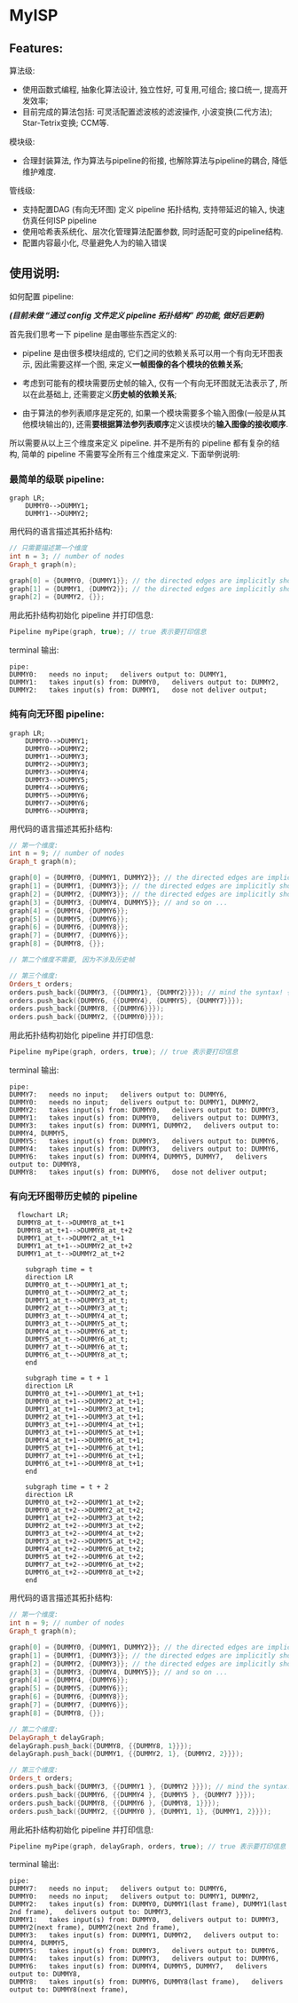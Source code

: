 # MyISP

## Features:

算法级: 
- 使用函数式编程, 抽象化算法设计, 独立性好, 可复用,可组合; 接口统一, 提高开发效率;
- 目前完成的算法包括: 可灵活配置滤波核的滤波操作, 小波变换(二代方法); Star-Tetrix变换; CCM等.

模块级: 
- 合理封装算法, 作为算法与pipeline的衔接, 也解除算法与pipeline的耦合, 降低维护难度.

管线级: 
- 支持配置DAG (有向无环图) 定义 pipeline 拓扑结构, 支持带延迟的输入, 快速仿真任何ISP pipeline
- 使用哈希表系统化、层次化管理算法配置参数, 同时适配可变的pipeline结构.
- 配置内容最小化, 尽量避免人为的输入错误



## 使用说明:

如何配置 pipeline:

***(目前未做 “通过 config 文件定义 pipeline 拓扑结构” 的功能, 做好后更新)***

首先我们思考一下 pipeline 是由哪些东西定义的:

- pipeline 是由很多模块组成的, 它们之间的依赖关系可以用一个有向无环图表示, 因此需要这样一个图, 来定义**一帧图像的各个模块的依赖关系**;

- 考虑到可能有的模块需要历史帧的输入, 仅有一个有向无环图就无法表示了, 所以在此基础上, 还需要定义**历史帧的依赖关系**; 

- 由于算法的参列表顺序是定死的, 如果一个模块需要多个输入图像(一般是从其他模块输出的), 还需**要根据算法参列表顺序**定义该模块的**输入图像的接收顺序**.

所以需要从以上三个维度来定义 pipeline. 并不是所有的 pipeline 都有复杂的结构, 简单的 pipeline 不需要写全所有三个维度来定义. 下面举例说明:

### 最简单的级联 pipeline:

```mermaid
graph LR;
    DUMMY0-->DUMMY1;
    DUMMY1-->DUMMY2;
```

用代码的语言描述其拓扑结构:
```cpp
// 只需要描述第一个维度
int n = 3; // number of nodes
Graph_t graph(n);

graph[0] = {DUMMY0, {DUMMY1}}; // the directed edges are implicitly shown as from DUMMY0 to DUMMY1
graph[1] = {DUMMY1, {DUMMY2}}; // the directed edges are implicitly shown as from DUMMY1 to DUMMY2
graph[2] = {DUMMY2, {}}; 
```

用此拓扑结构初始化 pipeline 并打印信息:

```cpp
Pipeline myPipe(graph, true); // true 表示要打印信息
```
terminal 输出:

```
pipe:
DUMMY0:   needs no input;   delivers output to: DUMMY1, 
DUMMY1:   takes input(s) from: DUMMY0,   delivers output to: DUMMY2, 
DUMMY2:   takes input(s) from: DUMMY1,   dose not deliver output; 
```

### 纯有向无环图 pipeline:

```mermaid
graph LR;
    DUMMY0-->DUMMY1;
    DUMMY0-->DUMMY2;
    DUMMY1-->DUMMY3;
    DUMMY2-->DUMMY3;
    DUMMY3-->DUMMY4;
    DUMMY3-->DUMMY5;
    DUMMY4-->DUMMY6;
    DUMMY5-->DUMMY6;
    DUMMY7-->DUMMY6;
    DUMMY6-->DUMMY8;
```

用代码的语言描述其拓扑结构:

```cpp
// 第一个维度:
int n = 9; // number of nodes
Graph_t graph(n);

graph[0] = {DUMMY0, {DUMMY1, DUMMY2}}; // the directed edges are implicitly shown as from DUMMY0 to DUMMY1, and from DUMMY0 to DUMMY2
graph[1] = {DUMMY1, {DUMMY3}}; // the directed edges are implicitly shown as from DUMMY1 to DUMMY3
graph[2] = {DUMMY2, {DUMMY3}}; // the directed edges are implicitly shown as from DUMMY2 to DUMMY3
graph[3] = {DUMMY3, {DUMMY4, DUMMY5}}; // and so on ...
graph[4] = {DUMMY4, {DUMMY6}};
graph[5] = {DUMMY5, {DUMMY6}};
graph[6] = {DUMMY6, {DUMMY8}};
graph[7] = {DUMMY7, {DUMMY6}}; 
graph[8] = {DUMMY8, {}};

// 第二个维度不需要, 因为不涉及历史帧

// 第三个维度:
Orders_t orders;
orders.push_back({DUMMY3, {{DUMMY1}, {DUMMY2}}}); // mind the syntax! {DUMMY1} is actually {DUMMY1, 0}, the 0 is default and therefore omitted.
orders.push_back({DUMMY6, {{DUMMY4}, {DUMMY5}, {DUMMY7}}});
orders.push_back({DUMMY8, {{DUMMY6}}});
orders.push_back({DUMMY2, {{DUMMY0}}});
```

用此拓扑结构初始化 pipeline 并打印信息:

```cpp
Pipeline myPipe(graph, orders, true); // true 表示要打印信息
```
terminal 输出:
```
pipe:
DUMMY7:   needs no input;   delivers output to: DUMMY6, 
DUMMY0:   needs no input;   delivers output to: DUMMY1, DUMMY2, 
DUMMY2:   takes input(s) from: DUMMY0,   delivers output to: DUMMY3, 
DUMMY1:   takes input(s) from: DUMMY0,   delivers output to: DUMMY3, 
DUMMY3:   takes input(s) from: DUMMY1, DUMMY2,   delivers output to: DUMMY4, DUMMY5, 
DUMMY5:   takes input(s) from: DUMMY3,   delivers output to: DUMMY6, 
DUMMY4:   takes input(s) from: DUMMY3,   delivers output to: DUMMY6, 
DUMMY6:   takes input(s) from: DUMMY4, DUMMY5, DUMMY7,   delivers output to: DUMMY8, 
DUMMY8:   takes input(s) from: DUMMY6,   dose not deliver output; 
```

### 有向无环图带历史帧的 pipeline

```mermaid
  flowchart LR;
  DUMMY8_at_t-->DUMMY8_at_t+1
  DUMMY8_at_t+1-->DUMMY8_at_t+2
  DUMMY1_at_t-->DUMMY2_at_t+1
  DUMMY1_at_t+1-->DUMMY2_at_t+2
  DUMMY1_at_t-->DUMMY2_at_t+2

    subgraph time = t
    direction LR
    DUMMY0_at_t-->DUMMY1_at_t;
    DUMMY0_at_t-->DUMMY2_at_t;
    DUMMY1_at_t-->DUMMY3_at_t;
    DUMMY2_at_t-->DUMMY3_at_t;
    DUMMY3_at_t-->DUMMY4_at_t;
    DUMMY3_at_t-->DUMMY5_at_t;
    DUMMY4_at_t-->DUMMY6_at_t;
    DUMMY5_at_t-->DUMMY6_at_t;
    DUMMY7_at_t-->DUMMY6_at_t;
    DUMMY6_at_t-->DUMMY8_at_t;
    end

    subgraph time = t + 1
    direction LR
    DUMMY0_at_t+1-->DUMMY1_at_t+1;
    DUMMY0_at_t+1-->DUMMY2_at_t+1;
    DUMMY1_at_t+1-->DUMMY3_at_t+1;
    DUMMY2_at_t+1-->DUMMY3_at_t+1;
    DUMMY3_at_t+1-->DUMMY4_at_t+1;
    DUMMY3_at_t+1-->DUMMY5_at_t+1;
    DUMMY4_at_t+1-->DUMMY6_at_t+1;
    DUMMY5_at_t+1-->DUMMY6_at_t+1;
    DUMMY7_at_t+1-->DUMMY6_at_t+1;
    DUMMY6_at_t+1-->DUMMY8_at_t+1;
    end

    subgraph time = t + 2
    direction LR
    DUMMY0_at_t+2-->DUMMY1_at_t+2;
    DUMMY0_at_t+2-->DUMMY2_at_t+2;
    DUMMY1_at_t+2-->DUMMY3_at_t+2;
    DUMMY2_at_t+2-->DUMMY3_at_t+2;
    DUMMY3_at_t+2-->DUMMY4_at_t+2;
    DUMMY3_at_t+2-->DUMMY5_at_t+2;
    DUMMY4_at_t+2-->DUMMY6_at_t+2;
    DUMMY5_at_t+2-->DUMMY6_at_t+2;
    DUMMY7_at_t+2-->DUMMY6_at_t+2;
    DUMMY6_at_t+2-->DUMMY8_at_t+2;
    end

```

用代码的语言描述其拓扑结构:

```cpp
// 第一个维度:
int n = 9; // number of nodes
Graph_t graph(n);

graph[0] = {DUMMY0, {DUMMY1, DUMMY2}}; // the directed edges are implicitly shown as from DUMMY0 to DUMMY1, and from DUMMY0 to DUMMY2
graph[1] = {DUMMY1, {DUMMY3}}; // the directed edges are implicitly shown as from DUMMY1 to DUMMY3
graph[2] = {DUMMY2, {DUMMY3}}; // the directed edges are implicitly shown as from DUMMY2 to DUMMY3
graph[3] = {DUMMY3, {DUMMY4, DUMMY5}}; // and so on ...
graph[4] = {DUMMY4, {DUMMY6}};
graph[5] = {DUMMY5, {DUMMY6}};
graph[6] = {DUMMY6, {DUMMY8}};
graph[7] = {DUMMY7, {DUMMY6}}; 
graph[8] = {DUMMY8, {}};

// 第二个维度:
DelayGraph_t delayGraph;
delayGraph.push_back({DUMMY8, {{DUMMY8, 1}}});
delayGraph.push_back({DUMMY1, {{DUMMY2, 1}, {DUMMY2, 2}}});

// 第三个维度:
Orders_t orders;
orders.push_back({DUMMY3, {{DUMMY1 }, {DUMMY2 }}}); // mind the syntax! {DUMMY1} is actually {DUMMY1, 0}, the 0 is default and therefore omitted.
orders.push_back({DUMMY6, {{DUMMY4 }, {DUMMY5 }, {DUMMY7 }}});
orders.push_back({DUMMY8, {{DUMMY6 }, {DUMMY8, 1}}});
orders.push_back({DUMMY2, {{DUMMY0 }, {DUMMY1, 1}, {DUMMY1, 2}}});
```

用此拓扑结构初始化 pipeline 并打印信息:

```cpp
Pipeline myPipe(graph, delayGraph, orders, true); // true 表示要打印信息
```
terminal 输出:
```
pipe:
DUMMY7:   needs no input;   delivers output to: DUMMY6, 
DUMMY0:   needs no input;   delivers output to: DUMMY1, DUMMY2, 
DUMMY2:   takes input(s) from: DUMMY0, DUMMY1(last frame), DUMMY1(last 2nd frame),   delivers output to: DUMMY3, 
DUMMY1:   takes input(s) from: DUMMY0,   delivers output to: DUMMY3, DUMMY2(next frame), DUMMY2(next 2nd frame), 
DUMMY3:   takes input(s) from: DUMMY1, DUMMY2,   delivers output to: DUMMY4, DUMMY5, 
DUMMY5:   takes input(s) from: DUMMY3,   delivers output to: DUMMY6, 
DUMMY4:   takes input(s) from: DUMMY3,   delivers output to: DUMMY6, 
DUMMY6:   takes input(s) from: DUMMY4, DUMMY5, DUMMY7,   delivers output to: DUMMY8, 
DUMMY8:   takes input(s) from: DUMMY6, DUMMY8(last frame),   delivers output to: DUMMY8(next frame), 
```
